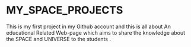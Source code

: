 # MY_SPACE_PROJECTS
This is my first project in my Github account and this is all about An educational Related Web-page which aims to share the knowledge about the SPACE and UNIVERSE to the students .
